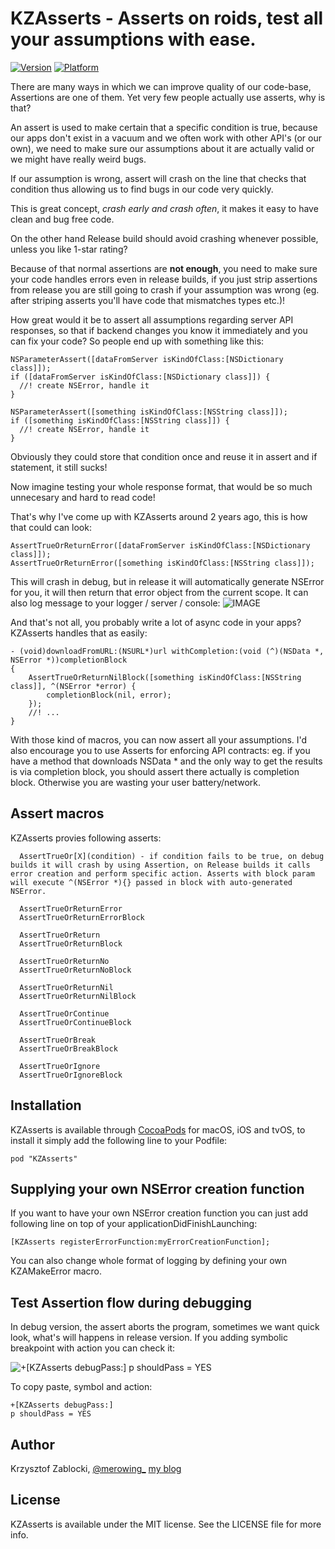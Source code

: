 # KZAsserts - Asserts on roids, test all your assumptions with ease.

[![Version](http://cocoapod-badges.herokuapp.com/v/KZAsserts/badge.png)](http://cocoadocs.org/docsets/KZAsserts)
[![Platform](http://cocoapod-badges.herokuapp.com/p/KZAsserts/badge.png)](http://cocoadocs.org/docsets/KZAsserts)

There are many ways in which we can improve quality of our code-base, Assertions are one of them.
Yet very few people actually use asserts, why is that?

An assert is used to make certain that a specific condition is true, because our apps don't exist in a vacuum  and we often work with other API's (or our own), we need to make sure our assumptions about it are actually valid or we might have really weird bugs.

If our assumption is wrong, assert will crash on the line that checks that condition thus allowing us to find bugs in our code very quickly. 

This is great concept, *crash early and crash often*, it makes it easy to have clean and bug free code.

On the other hand Release build should avoid crashing whenever possible, unless you like 1-star rating?

Because of that normal assertions are **not enough**, you need to make sure your code handles errors even in release builds, if you just strip assertions from release you are still going to crash if your assumption was wrong (eg. after striping asserts you'll have code that mismatches types etc.)!  


How great would it be to assert all assumptions regarding server API responses, so that if backend changes you know it immediately and you can fix your code? So people end up with something like this:  

````
NSParameterAssert([dataFromServer isKindOfClass:[NSDictionary class]]);
if ([dataFromServer isKindOfClass:[NSDictionary class]]) {
  //! create NSError, handle it
}

NSParameterAssert([something isKindOfClass:[NSString class]]);
if ([something isKindOfClass:[NSString class]]) {
  //! create NSError, handle it
}
````
Obviously they could store that condition once and reuse it in assert and if statement, it still sucks!

Now imagine testing your whole response format, that would be so much unnecesary and hard to read code!

That's why I've come up with KZAsserts around 2 years ago, this is how that could can look:

````
AssertTrueOrReturnError([dataFromServer isKindOfClass:[NSDictionary class]]);
AssertTrueOrReturnError([something isKindOfClass:[NSString class]]);
````

This will crash in debug, but in release it will automatically generate NSError for you, it will then return that error object from the current scope. It can also log message to your logger / server / console:
![IMAGE](../master/Log.png?raw=true) 

And that's not all, you probably write a lot of async code in your apps? KZAsserts handles that as easily:
````
- (void)downloadFromURL:(NSURL*)url withCompletion:(void (^)(NSData *, NSError *))completionBlock
{
	AssertTrueOrReturnNilBlock([something isKindOfClass:[NSString class]], ^(NSError *error) {
  		completionBlock(nil, error);
	});
	//! ...
}
````

With those kind of macros, you can now assert all your assumptions. 
I'd also encourage you to use Asserts for enforcing API contracts:
eg. if you have a method that downloads NSData * and the only way to get the results is via completion block, you should assert there actually is completion block. Otherwise you are wasting your user battery/network.

## Assert macros

KZAsserts provies following asserts:

````
  AssertTrueOr[X](condition) - if condition fails to be true, on debug builds it will crash by using Assertion, on Release builds it calls error creation and perform specific action. Asserts with block param will execute ^(NSError *){} passed in block with auto-generated NSError.

  AssertTrueOrReturnError
  AssertTrueOrReturnErrorBlock

  AssertTrueOrReturn
  AssertTrueOrReturnBlock

  AssertTrueOrReturnNo
  AssertTrueOrReturnNoBlock

  AssertTrueOrReturnNil
  AssertTrueOrReturnNilBlock

  AssertTrueOrContinue
  AssertTrueOrContinueBlock

  AssertTrueOrBreak
  AssertTrueOrBreakBlock

  AssertTrueOrIgnore
  AssertTrueOrIgnoreBlock

````

## Installation

KZAsserts is available through [CocoaPods](http://cocoapods.org) for macOS, iOS and tvOS, to install
it simply add the following line to your Podfile:

    pod "KZAsserts"

## Supplying your own NSError creation function
If you want to have your own NSError creation function you can just add following line on top of your applicationDidFinishLaunching:
````
[KZAsserts registerErrorFunction:myErrorCreationFunction];
````
You can also change whole format of logging by defining your own KZAMakeError macro.

## Test Assertion flow during debugging
In debug version, the assert aborts the program, sometimes we want quick look, what's will happens in release version. If you adding symbolic breakpoint with action you can check it:

![+[KZAsserts debugPass:]    p shouldPass = YES](setup_symbolic_breakpoint.png "+[KZAsserts debugPass:]    p shouldPass = YES")


To copy paste, symbol and action:

```
+[KZAsserts debugPass:]
p shouldPass = YES
```

## Author

Krzysztof Zablocki, [@merowing_](http://twitter.com/merowing_)
[my blog](http://merowing.info)
## License

KZAsserts is available under the MIT license. See the LICENSE file for more info.

